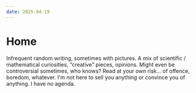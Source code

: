 ```yaml
---
date: 2025-04-19
---
```


# Home

Infrequent random writing, sometimes with pictures. A mix of scientific /
mathematical curiosities, “creative" pieces, opinions. Might even be
controversial sometimes, who knows? Read at your own risk... of offence,
boredom, whatever. I'm not here to sell you anything or convince you of
anything. I have no agenda.
